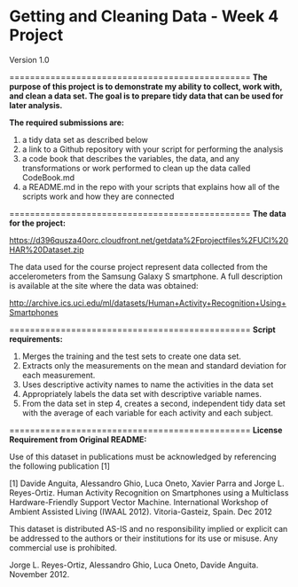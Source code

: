 # Getting and Cleaning Data - Week 4 Project #
Version 1.0

===============================================
**The purpose of this project is to demonstrate my ability to collect, work with, and clean a data set. The goal is to prepare tidy data that can be used for later analysis.** 

**The required submissions are:**

1. a tidy data set as described below 
2. a link to a Github repository with your script for performing the analysis
3. a code book that describes the variables, the data, and any transformations or work performed to clean up the data called CodeBook.md 
4. a README.md in the repo with your scripts that explains how all of the scripts work and how they are connected

===============================================
**The data for the project:**

https://d396qusza40orc.cloudfront.net/getdata%2Fprojectfiles%2FUCI%20HAR%20Dataset.zip

The data used for the course project represent data collected from the accelerometers from the Samsung Galaxy S smartphone. A full description is available at the site where the data was obtained:

http://archive.ics.uci.edu/ml/datasets/Human+Activity+Recognition+Using+Smartphones

===============================================
**Script requirements:**

1. Merges the training and the test sets to create one data set.
2. Extracts only the measurements on the mean and standard deviation for each measurement.
3. Uses descriptive activity names to name the activities in the data set
4. Appropriately labels the data set with descriptive variable names.
5. From the data set in step 4, creates a second, independent tidy data set with the average of each variable for each activity and each subject.

===============================================
**License Requirement from Original README:**

Use of this dataset in publications must be acknowledged by referencing the following publication [1] 

[1] Davide Anguita, Alessandro Ghio, Luca Oneto, Xavier Parra and Jorge L. Reyes-Ortiz. Human Activity Recognition on Smartphones using a Multiclass Hardware-Friendly Support Vector Machine. International Workshop of Ambient Assisted Living (IWAAL 2012). Vitoria-Gasteiz, Spain. Dec 2012

This dataset is distributed AS-IS and no responsibility implied or explicit can be addressed to the authors or their institutions for its use or misuse. Any commercial use is prohibited.

Jorge L. Reyes-Ortiz, Alessandro Ghio, Luca Oneto, Davide Anguita. November 2012.
